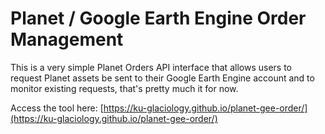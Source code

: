 # Planet / Google Earth Engine Order Management

This is a very simple Planet Orders API interface that allows users to request Planet assets be sent to their Google Earth Engine account and to monitor existing requests, that's pretty much it for now.

Access the tool here: [https://ku-glaciology.github.io/planet-gee-order/](https://ku-glaciology.github.io/planet-gee-order/)
